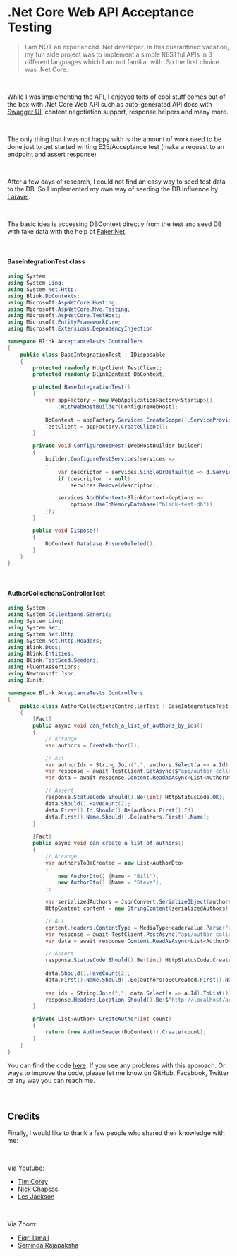 # .Net Core Web API Acceptance Testing

> I am NOT an experienced .Net developer. In this quarantined vacation, my fun side project was to implement a simple RESTful APIs in 3 different languages which I am not familiar with. So the first choice was .Net Core.

<br>

While I was implementing the API, I enjoyed tolts of cool stuff comes out of the box with .Net Core Web API such as auto-generated API docs with [Swagger UI](https://swagger.io/tools/swagger-ui/), content negotiation support, response helpers and many more.

<br>

The only thing that I was not happy with is the amount of work need to be done just to get started writing E2E/Acceptance test (make a request to an endpoint and assert response)

<br>

After a few days of research, I could not find an easy way to seed test data to the DB. So I implemented my own way of seeding the DB influence by [Laravel](https://laravel.com/). 

<br>

The basic idea is accessing DBContext directly from the test and seed DB with fake data with the help of [Faker.Net](https://www.nuget.org/packages/Faker.Net/).

<br>

#### BaseIntegrationTest class

```c#
using System;
using System.Linq;
using System.Net.Http;
using Blink.DbContexts;
using Microsoft.AspNetCore.Hosting;
using Microsoft.AspNetCore.Mvc.Testing;
using Microsoft.AspNetCore.TestHost;
using Microsoft.EntityFrameworkCore;
using Microsoft.Extensions.DependencyInjection;

namespace Blink.AcceptanceTests.Controllers
{
    public class BaseIntegrationTest : IDisposable
    {
        protected readonly HttpClient TestClient;
        protected readonly BlinkContext DbContext;

        protected BaseIntegrationTest()
        {
            var appFactory = new WebApplicationFactory<Startup>()
                .WithWebHostBuilder(ConfigureWebHost);
            
            DbContext = appFactory.Services.CreateScope().ServiceProvider.GetService<BlinkContext>();
            TestClient = appFactory.CreateClient();
        }

        private void ConfigureWebHost(IWebHostBuilder builder)
        {
            builder.ConfigureTestServices(services =>
            {
                var descriptor = services.SingleOrDefault(d => d.ServiceType == typeof(DbContextOptions<BlinkContext>));
                if (descriptor != null)
                    services.Remove(descriptor);

                services.AddDbContext<BlinkContext>(options =>
                    options.UseInMemoryDatabase("blink-test-db"));
            });
        }

        public void Dispose()
        {
            DbContext.Database.EnsureDeleted();
        }
    }
}
``` 

<br>

#### AuthorCollectionsControllerTest

```c#
using System;
using System.Collections.Generic;
using System.Linq;
using System.Net;
using System.Net.Http;
using System.Net.Http.Headers;
using Blink.Dtos;
using Blink.Entities;
using Blink.TestSeed.Seeders;
using FluentAssertions;
using Newtonsoft.Json;
using Xunit;

namespace Blink.AcceptanceTests.Controllers
{
    public class AuthorCollectionsControllerTest : BaseIntegrationTest
    {
        [Fact]
        public async void can_fetch_a_list_of_authors_by_ids()
        {
            // Arrange
            var authors = CreateAuthor(2);

            // Act
            var authorIds = String.Join(",", authors.Select(a => a.Id).ToList());
            var response = await TestClient.GetAsync($"api/author-collections/({authorIds})");
            var data = await response.Content.ReadAsAsync<List<AuthorDto>>();

            // Assert
            response.StatusCode.Should().Be((int) HttpStatusCode.OK);
            data.Should().HaveCount(2);
            data.First().Id.Should().Be(authors.First().Id);
            data.First().Name.Should().Be(authors.First().Name);
        }
        
        [Fact]
        public async void can_create_a_list_of_authors()
        {
            // Arrange
            var authorsToBeCreated = new List<AuthorDto>
            {
                new AuthorDto() {Name = "Bill"},
                new AuthorDto() {Name = "Steve"},
            };

            var serializedAuthors = JsonConvert.SerializeObject(authorsToBeCreated, Formatting.Indented);
            HttpContent content = new StringContent(serializedAuthors);

            // Act
            content.Headers.ContentType = MediaTypeHeaderValue.Parse("application/json");
            var response = await TestClient.PostAsync("api/author-collections", content); 
            var data = await response.Content.ReadAsAsync<List<AuthorDto>>();

            // Assert
            response.StatusCode.Should().Be((int) HttpStatusCode.Created);
            
            data.Should().HaveCount(2);
            data.First().Name.Should().Be(authorsToBeCreated.First().Name);
            
            var ids = String.Join(",", data.Select(a => a.Id).ToList());
            response.Headers.Location.Should().Be($"http://localhost/api/author-collections/({ids})");
        }

        private List<Author> CreateAuthor(int count)
        {
            return (new AuthorSeeder(DbContext)).Create(count);
        }
    }
}
```

You can find the code [here](https://github.com/apichef/blink-restful-api-dot-net-core). If you see any problems with this approach. Or ways to improve the code, please let me know on GitHub, Facebook, Twitter or any way you can reach me.

<br>

## Credits

Finally, I would like to thank a few people who shared their knowledge with me:

<br>

Via Youtube:
- [Tim Corey](https://www.youtube.com/user/IAmTimCorey)
- [Nick Chapsas](https://www.youtube.com/user/ElfocrashDev)
- [Les Jackson](https://www.youtube.com/user/binarythistle)

<br>

Via Zoom:
- [Fiqri Ismail](https://www.linkedin.com/in/fiqriismail/)
- [Seminda Rajapaksha](https://www.linkedin.com/in/seminda/)

